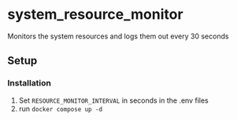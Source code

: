 # system_resource_monitor

Monitors the system resources and logs them out every 30 seconds

## Setup

### Installation

1. Set `RESOURCE_MONITOR_INTERVAL` in seconds in the .env files
2. run `docker compose up -d`
